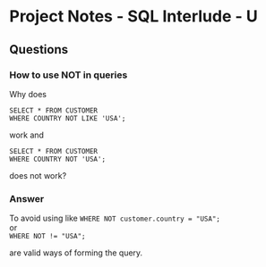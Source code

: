 # Project Notes - SQL Interlude - U

## Questions
### How to use NOT in queries
Why does

```
SELECT * FROM CUSTOMER
WHERE COUNTRY NOT LIKE 'USA';
```

work and

```
SELECT * FROM CUSTOMER
WHERE COUNTRY NOT 'USA';
```
does not work?

### Answer
To avoid using like
`WHERE NOT customer.country = "USA";` <br/>
or <br/>
`WHERE NOT != "USA";` <br/>

are valid ways of forming the query.